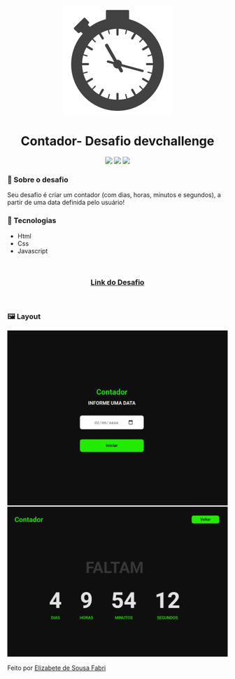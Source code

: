 <p align='center'><img width='250' src="./public/images/logo.svg"></p>
<h1 align='center'>Contador- Desafio devchallenge </h1>
<p align='center'>
<img src="https://img.shields.io/github/languages/code-size/Diegooliveyra/Contador-devchallenge">
<img src="https://img.shields.io/github/last-commit/Diegooliveyra/Contador-devchallenge">
<img src="https://img.shields.io/github/license/Diegooliveyra/Contador-devchallenge">
</p>

<h3>🔖 Sobre o desafio</h3>
<p>Seu desafio é criar um contador (com dias, horas, minutos e segundos), a partir de uma data definida pelo usuário!<p>

<h3>🚀 Tecnologias</h3>
<ul>
    <li>Html</li>
    <li>Css</li>
    <li>Javascript</li>
</ul>

</br>
<h3 align="center"><a href="https://devchallenge.now.sh/challenges/5ed6d70709347b1dbf411b37/details" target="_blank">Link do Desafio</a></h3>
</br>

<h3>🖼 Layout</h3>
<img src="./public/images/desktop-inicio.png">
<img src="./public/images/desktop.png">


<p>Feito por <a href='https://github.com/ElizabetePluGgui' target='blank'>Elizabete de Sousa Fabri</a></p>

